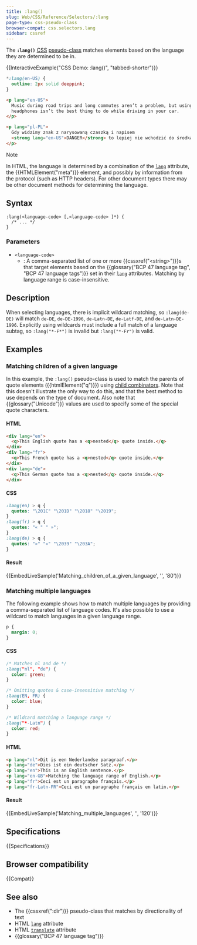 ```yaml
---
title: :lang()
slug: Web/CSS/Reference/Selectors/:lang
page-type: css-pseudo-class
browser-compat: css.selectors.lang
sidebar: cssref
---
```


The **`:lang()`** [CSS](/en-US/docs/Web/CSS) [pseudo-class](/en-US/docs/Web/CSS/Reference/Selectors/Pseudo-classes) matches elements based on the language they are determined to be in.

{{InteractiveExample("CSS Demo: :lang()", "tabbed-shorter")}}

```css interactive-example
*:lang(en-US) {
  outline: 2px solid deeppink;
}
```

```html interactive-example
<p lang="en-US">
  Music during road trips and long commutes aren’t a problem, but using
  headphones isn’t the best thing to do while driving in your car.
</p>

<p lang="pl-PL">
  Gdy widzimy znak z narysowaną czaszką i napisem
  <strong lang="en-US">DANGER</strong> to lepiej nie wchodzić do środka.
</p>
```

> [!NOTE]
> In HTML, the language is determined by a combination of the [`lang`](/en-US/docs/Web/HTML/Reference/Global_attributes/lang) attribute, the {{HTMLElement("meta")}} element, and possibly by information from the protocol (such as HTTP headers). For other document types there may be other document methods for determining the language.

## Syntax

```plain
:lang(<language-code> [,<language-code> ]*) {
  /* ... */
}
```

### Parameters

- `<language-code>`
  - : A comma-separated list of one or more {{cssxref("&lt;string&gt;")}}s that target elements based on the {{glossary("BCP 47 language tag", "BCP 47 language tags")}} set in their [`lang`](/en-US/docs/Web/HTML/Reference/Global_attributes/lang) attributes.
    Matching by language range is case-insensitive.

## Description

When selecting languages, there is implicit wildcard matching, so `:lang(de-DE)` will match `de-DE`, `de-DE-1996`, `de-Latn-DE`, `de-Latf-DE`, and `de-Latn-DE-1996`.
Explicitly using wildcards must include a full match of a language subtag, so `:lang("*-F*")` is invalid but `:lang("*-Fr")` is valid.

## Examples

### Matching children of a given language

In this example, the `:lang()` pseudo-class is used to match the parents of quote elements ({{htmlElement("q")}}) using [child combinators](/en-US/docs/Web/CSS/Reference/Selectors/Child_combinator). Note that this doesn't illustrate the only way to do this, and that the best method to use depends on the type of document. Also note that {{glossary("Unicode")}} values are used to specify some of the special quote characters.

#### HTML

```html
<div lang="en">
  <q>This English quote has a <q>nested</q> quote inside.</q>
</div>
<div lang="fr">
  <q>This French quote has a <q>nested</q> quote inside.</q>
</div>
<div lang="de">
  <q>This German quote has a <q>nested</q> quote inside.</q>
</div>
```

#### CSS

```css
:lang(en) > q {
  quotes: "\201C" "\201D" "\2018" "\2019";
}
:lang(fr) > q {
  quotes: "« " " »";
}
:lang(de) > q {
  quotes: "»" "«" "\2039" "\203A";
}
```

#### Result

{{EmbedLiveSample('Matching_children_of_a_given_language', '', '80')}}

### Matching multiple languages

The following example shows how to match multiple languages by providing a comma-separated list of language codes.
It's also possible to use a wildcard to match languages in a given language range.

```css hidden
p {
  margin: 0;
}
```

#### CSS

```css
/* Matches nl and de */
:lang("nl", "de") {
  color: green;
}

/* Omitting quotes & case-insensitive matching */
:lang(EN, FR) {
  color: blue;
}

/* Wildcard matching a language range */
:lang("*-Latn") {
  color: red;
}
```

#### HTML

```html
<p lang="nl">Dit is een Nederlandse paragraaf.</p>
<p lang="de">Dies ist ein deutscher Satz.</p>
<p lang="en">This is an English sentence.</p>
<p lang="en-GB">Matching the language range of English.</p>
<p lang="fr">Ceci est un paragraphe français.</p>
<p lang="fr-Latn-FR">Ceci est un paragraphe français en latin.</p>
```

#### Result

{{EmbedLiveSample('Matching_multiple_languages', '', '120')}}

## Specifications

{{Specifications}}

## Browser compatibility

{{Compat}}

## See also

- The {{cssxref(":dir")}} pseudo-class that matches by directionality of text
- HTML [`lang`](/en-US/docs/Web/HTML/Reference/Global_attributes/lang) attribute
- HTML [`translate`](/en-US/docs/Web/HTML/Reference/Global_attributes/translate) attribute
- {{glossary("BCP 47 language tag")}}
